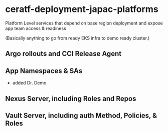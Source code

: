 # ceratf-deployment-japac-platforms
Platform Level services that depend on base region deployment and expose app team access &amp; readiness

(Basically anything to go from ready EKS infra to demo ready cluster.)



## Argo rollouts and CCI Release Agent


## App Namespaces & SAs
 - added Dr. Demo


## Nexus Server, including Roles and Repos


## Vault Server, including auth Method, Policies, & Roles
